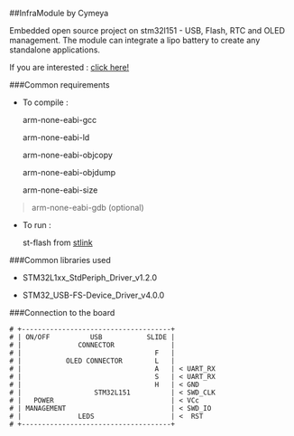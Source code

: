 ##InfraModule by Cymeya

Embedded open source project on stm32l151 - USB, Flash, RTC and OLED management.
The module can integrate a lipo battery to create any standalone applications.

If you are interested : [click here!](http://la-bluefrog.myinstapage.com/)

###Common requirements

* To compile :

    arm-none-eabi-gcc
    
    arm-none-eabi-ld
    
    arm-none-eabi-objcopy
    
    arm-none-eabi-objdump
    
    arm-none-eabi-size

 > arm-none-eabi-gdb (optional)

* To run :

    st-flash from [stlink](https://github.com/texane/stlink)

###Common libraries used

* STM32L1xx_StdPeriph_Driver_v1.2.0

* STM32_USB-FS-Device_Driver_v4.0.0

###Connection to the board

    # +-------------------------------------+
    # | ON/OFF          USB           SLIDE |
    # |              CONNECTOR              |
    # |                                 F   |
    # |           OLED CONNECTOR        L   |
    # |                                 A   | < UART_RX
    # |                                 S   | < UART_RX
    # |                                 H   | < GND
    # |                  STM32L151          | < SWD_CLK
    # |   POWER                             | < VCc
    # | MANAGEMENT                          | < SWD_IO
    # |              LEDS                   | <  RST
    # +-------------------------------------+
